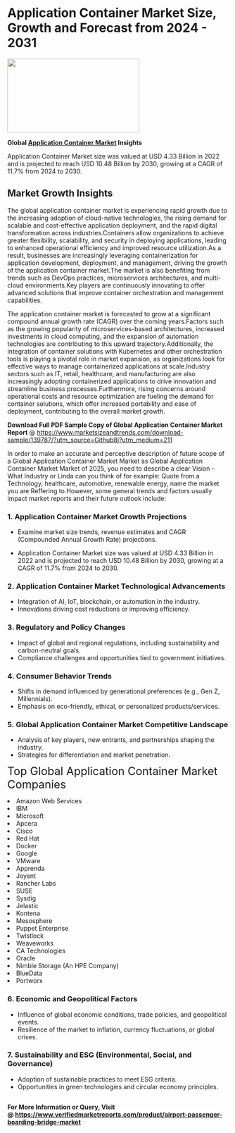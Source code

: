 <H1>Application Container Market Size, Growth and Forecast from 2024 - 2031</H1><img class="aligncenter size-medium wp-image-584254" src="https://thirdeyenews.in/wp-content/uploads/2024/09/Global-Market-Research-300x168.jpeg" alt="" width="300" height="168" /><p><strong>Global&nbsp;<a href="https://www.marketsizeandtrends.com/download-sample/139787/?utm_source=Github8j?utm_medium=211">Application Container Market</a> Insights</strong></p><p>Application Container Market size was valued at USD 4.33 Billion in 2022 and is projected to reach USD 10.48 Billion by 2030, growing at a CAGR of 11.7% from 2024 to 2030.</p><p><h2>Market Growth Insights</h2> <p>The global application container market is experiencing rapid growth due to the increasing adoption of cloud-native technologies, the rising demand for scalable and cost-effective application deployment, and the rapid digital transformation across industries.Containers allow organizations to achieve greater flexibility, scalability, and security in deploying applications, leading to enhanced operational efficiency and improved resource utilization.As a result, businesses are increasingly leveraging containerization for application development, deployment, and management, driving the growth of the application container market.The market is also benefiting from trends such as DevOps practices, microservices architectures, and multi-cloud environments.Key players are continuously innovating to offer advanced solutions that improve container orchestration and management capabilities.</p> <p>The application container market is forecasted to grow at a significant compound annual growth rate (CAGR) over the coming years.Factors such as the growing popularity of microservices-based architectures, increased investments in cloud computing, and the expansion of automation technologies are contributing to this upward trajectory.Additionally, the integration of container solutions with Kubernetes and other orchestration tools is playing a pivotal role in market expansion, as organizations look for effective ways to manage containerized applications at scale.Industry sectors such as IT, retail, healthcare, and manufacturing are also increasingly adopting containerized applications to drive innovation and streamline business processes.Furthermore, rising concerns around operational costs and resource optimization are fueling the demand for container solutions, which offer increased portability and ease of deployment, contributing to the overall market growth.</p> <p><span class=""><strong>Download Full PDF Sample Copy of Global Application Container Market Report</strong> @ <a href="https://www.marketsizeandtrends.com/download-sample/139787/?utm_source=Github8j?utm_medium=211" target="_blank">https://www.marketsizeandtrends.com/download-sample/139787/?utm_source=Github8j?utm_medium=211</a></span></p><p>In order to make an accurate and perceptive description of future scope of a Global&nbsp;Application Container Market Market as Global&nbsp;Application Container Market Market of 2025, you need to describe a clear Vision &ndash; What Industry or Linda can you think of for example: Quote from a Technology, healthcare, automotive, renewable energy, name the market you are Reffering to.However, some general trends and factors usually impact market reports and their future outlook include:</p><h3>1.&nbsp;<strong>Application Container Market Growth Projections</strong></h3><ul><li>Examine market size trends, revenue estimates and CAGR (Compounded Annual Growth Rate) projections.</li><li><p>Application Container Market size was valued at USD 4.33 Billion in 2022 and is projected to reach USD 10.48 Billion by 2030, growing at a CAGR of 11.7% from 2024 to 2030.</p></li></ul><h3>2.&nbsp;<strong>Application Container Market Technological Advancements</strong></h3><ul><li>Integration of AI, IoT, blockchain, or automation in the industry.</li><li>Innovations driving cost reductions or improving efficiency.</li></ul><h3>3.&nbsp;<strong>Regulatory and Policy Changes</strong></h3><ul><li>Impact of global and regional regulations, including sustainability and carbon-neutral goals.</li><li>Compliance challenges and opportunities tied to government initiatives.</li></ul><h3>4.&nbsp;<strong>Consumer Behavior Trends</strong></h3><ul><li>Shifts in demand influenced by generational preferences (e.g., Gen Z, Millennials).</li><li>Emphasis on eco-friendly, ethical, or personalized products/services.</li></ul><h3>5.&nbsp;<strong>Global Application Container Market Competitive Landscape</strong></h3><ul><li>Analysis of key players, new entrants, and partnerships shaping the industry.</li><li>Strategies for differentiation and market penetration.</li></ul><p data-pm-slice="1 1 []"><span style="color: inherit; font-family: inherit; font-size: 25px;">Top Global Application Container Market Companies</span></p><div class="" data-test-id=""><p><li>Amazon Web Services</li><li> IBM</li><li> Microsoft</li><li> Apcera</li><li> Cisco</li><li> Red Hat</li><li> Docker</li><li> Google</li><li> VMware</li><li> Apprenda</li><li> Joyent</li><li> Rancher Labs</li><li> SUSE</li><li> Sysdig</li><li> Jelastic</li><li> Kontena</li><li> Mesosphere</li><li> Puppet Enterprise</li><li> Twistlock</li><li> Weaveworks</li><li> CA Technologies</li><li> Oracle</li><li> Nimble Storage (An HPE Company)</li><li> BlueData</li><li> Portworx</li></p></div><h3>6.&nbsp;<strong>Economic and Geopolitical Factors</strong></h3><ul><li>Influence of global economic conditions, trade policies, and geopolitical events.</li><li>Resilience of the market to inflation, currency fluctuations, or global crises.</li></ul><h3>7.&nbsp;<strong>Sustainability and ESG (Environmental, Social, and Governance)</strong></h3><ul><li>Adoption of sustainable practices to meet ESG criteria.</li><li>Opportunities in green technologies and circular economy principles.</li></ul><h2><strong style="font-size: 14px;">For More Information or Query, Visit @&nbsp;</strong><a style="background-color: #ffffff; font-size: 14px;" href="https://www.marketsizeandtrends.com/report/application-container-market/" target="_blank">https://www.verifiedmarketreports.com/product/airport-passenger-boarding-bridge-market</a></h2>